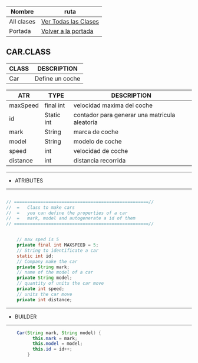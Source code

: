 | Nombre  | ruta |
| ------ | ------ |
|All clases |[ Ver Todas las Clases](../../../../../../../class.md)|
|Portada |[ Volver a la portada ](../../../../../../../README.md)|


## CAR.CLASS


|  CLASS| DESCRIPTION |
|-----------------|-----------------|
|Car| Define un coche|


|  ATR | TYPE     | DESCRIPTION |
|--------------------|----------|-----------------|
|maxSpeed|final int|velocidad maxima del coche|
|id|Static int|contador para generar una matricula aleatoria|
|mark|String|marca de coche|
|model|String|modelo de coche|
|speed|int|velocidad de coche|
|distance|int| distancia recorrida|


----
* ATRIBUTES
----

```JAVA

// ===================================================//
//  =   Class to make cars
//  =   you can define the properties of a car
//  =   mark, model and autogenerate a id of them
// ===================================================//


    // max sped is 5 
    private final int MAXSPEED = 5;
    // String to identificate a car
    static int id;
    // Company make the car
    private String mark;
    // name of the model of a car
    private String model;
    // quantity of units the car move 
    private int speed;
    // units the car move
    private int distance;


```
----
* BUILDER
----

```JAVA
    Car(String mark, String model) {
          this.mark = mark;
          this.model = model;
          this.id = id++;
        }

```